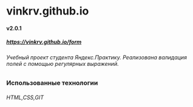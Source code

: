 # vinkrv.github.io
#### v2.0.1
##### https://vinkrv.github.io/form

###### Учебный проект студента Яндекс.Практику. Реализована валидация полей с помощью регулярных выражений.

### Использованные технологии

###### HTML,CSS,GIT



